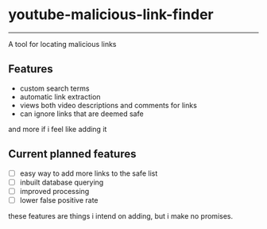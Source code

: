# youtube-malicious-link-finder

*** 
A tool for locating malicious links

## Features

- custom search terms
- automatic link extraction
- views both video descriptions and comments for links
- can ignore links that are deemed safe 

and more if i feel like adding it

## Current planned features

- [ ] easy way to add more links to the safe list
- [ ] inbuilt database querying
- [ ] improved processing
- [ ] lower false positive rate

these features are things i intend on adding, but i make no promises.